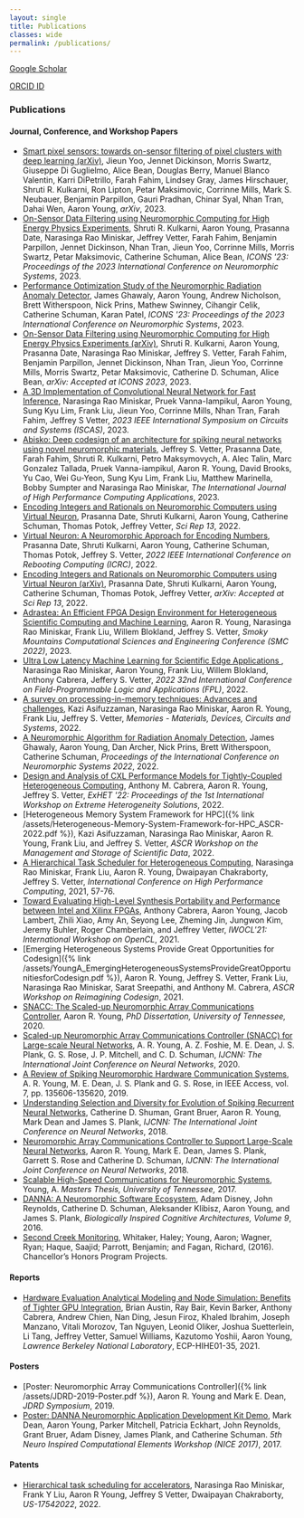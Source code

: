 ```yaml
---
layout: single
title: Publications
classes: wide
permalink: /publications/
---
```


<i class="fas fa-fw fa-graduation-cap"></i> [Google Scholar](https://scholar.google.com/citations?user=7_WjfTQAAAAJ&hl=en)

<i class="fab fa-orcid"></i> [ORCID ID](https://orcid.org/0000-0002-5448-4667)

### Publications

#### Journal, Conference, and Workshop Papers
* [Smart pixel sensors: towards on-sensor filtering of pixel clusters with deep learning (arXiv)](https://doi.org/10.48550/arXiv.2310.02474), Jieun Yoo, Jennet Dickinson, Morris Swartz, Giuseppe Di Guglielmo, Alice Bean, Douglas Berry, Manuel Blanco Valentin, Karri DiPetrillo, Farah Fahim, Lindsey Gray, James Hirschauer, Shruti R. Kulkarni, Ron Lipton, Petar Maksimovic, Corrinne Mills, Mark S. Neubauer, Benjamin Parpillon, Gauri Pradhan, Chinar Syal, Nhan Tran, Dahai Wen, Aaron Young, *arXiv*, 2023.
* [On-Sensor Data Filtering using Neuromorphic Computing for High Energy Physics Experiments](https://doi.org/10.1145/3589737.3605976), Shruti R. Kulkarni, Aaron Young, Prasanna Date, Narasinga Rao Miniskar, Jeffrey Vetter, Farah Fahim, Benjamin Parpillon, Jennet Dickinson, Nhan Tran, Jieun Yoo, Corrinne Mills, Morris Swartz, Petar Maksimovic, Catherine Schuman, Alice Bean, *ICONS '23: Proceedings of the 2023 International Conference on Neuromorphic Systems*, 2023.
* [Performance Optimization Study of the Neuromorphic Radiation Anomaly Detector](https://doi.org/10.1145/3589737.3605980), James Ghawaly, Aaron Young, Andrew Nicholson, Brett Witherspoon, Nick Prins, Mathew Swinney, Cihangir Celik, Catherine Schuman, Karan Patel, *ICONS '23: Proceedings of the 2023 International Conference on Neuromorphic Systems*, 2023.
* [On-Sensor Data Filtering using Neuromorphic Computing for High Energy Physics Experiments (arXiv)](https://arxiv.org/abs/2307.11242), Shruti R. Kulkarni, Aaron Young, Prasanna Date, Narasinga Rao Miniskar, Jeffrey S. Vetter, Farah Fahim, Benjamin Parpillon, Jennet Dickinson, Nhan Tran, Jieun Yoo, Corrinne Mills, Morris Swartz, Petar Maksimovic, Catherine D. Schuman, Alice Bean, *arXiv: Accepted at ICONS 2023*, 2023.
* [A 3D Implementation of Convolutional Neural Network for Fast Inference](https://doi.org/10.1109/ISCAS46773.2023.10181622), Narasinga Rao Miniskar, Pruek Vanna-Iampikul, Aaron Young, Sung Kyu Lim, Frank Liu, Jieun Yoo, Corrinne Mills, Nhan Tran, Farah Fahim, Jeffrey S Vetter, *2023 IEEE International Symposium on Circuits and Systems (ISCAS)*, 2023.
* [Abisko: Deep codesign of an architecture for spiking neural networks using novel neuromorphic materials](https://doi.org/10.1177/10943420231178537), Jeffrey S. Vetter, Prasanna Date, Farah Fahim, Shruti R. Kulkarni, Petro Maksymovych, A. Alec Talin, Marc Gonzalez Tallada, Pruek Vanna-iampikul, Aaron R. Young, David Brooks, Yu Cao, Wei Gu-Yeon, Sung Kyu Lim, Frank Liu, Matthew Marinella, Bobby Sumpter and Narasinga Rao Miniskar, *The International Journal of High Performance Computing Applications*, 2023.
* [Encoding Integers and Rationals on Neuromorphic Computers using Virtual Neuron](https://rdcu.be/dgSfT), Prasanna Date, Shruti Kulkarni, Aaron Young, Catherine Schuman, Thomas Potok, Jeffrey Vetter, *Sci Rep 13*, 2022.
* [Virtual Neuron: A Neuromorphic Approach for Encoding Numbers](https://ieeexplore.ieee.org/abstract/document/10062742), Prasanna Date, Shruti Kulkarni, Aaron Young, Catherine Schuman, Thomas Potok, Jeffrey S. Vetter, *2022 IEEE International Conference on Rebooting Computing (ICRC)*, 2022.
* [Encoding Integers and Rationals on Neuromorphic Computers using Virtual Neuron (arXiv)](https://arxiv.org/abs/2208.07468), Prasanna Date, Shruti Kulkarni, Aaron Young, Catherine Schuman, Thomas Potok, Jeffrey Vetter, *arXiv: Accepted at Sci Rep 13*, 2022.
* [Adrastea: An Efficient FPGA Design Environment for Heterogeneous Scientific Computing and Machine Learning](https://link.springer.com/chapter/10.1007/978-3-031-23606-8_14), Aaron R. Young, Narasinga Rao Miniskar, Frank Liu, Willem Blokland, Jeffrey S. Vetter, *Smoky Mountains Computational Sciences and Engineering Conference (SMC 2022)*, 2023.
* [Ultra Low Latency Machine Learning for Scientific Edge Applications ](https://ieeexplore.ieee.org/abstract/document/10035147), Narasinga Rao Miniskar, Aaron Young, Frank Liu, Willem Blokland, Anthony Cabrera, Jeffery S. Vetter, *2022 32nd International Conference on Field-Programmable Logic and Applications (FPL)*, 2022.
* [A survey on processing-in-memory techniques: Advances and challenges](https://www.sciencedirect.com/science/article/pii/S2773064622000160), Kazi Asifuzzaman, Narasinga Rao Miniskar, Aaron R. Young, Frank Liu, Jeffrey S. Vetter, *Memories - Materials, Devices, Circuits and Systems*, 2022.
* [A Neuromorphic Algorithm for Radiation Anomaly Detection](https://dl.acm.org/doi/10.1145/3546790.3546815), James Ghawaly, Aaron Young, Dan Archer, Nick Prins, Brett Witherspoon, Catherine Schuman, *Proceedings of the International Conference on Neuromorphic Systems 2022*, 2022.
* [Design and Analysis of CXL Performance Models for Tightly-Coupled Heterogeneous Computing](https://dl.acm.org/doi/abs/10.1145/3529336.3530817), Anthony M. Cabrera, Aaron R. Young, Jeffrey S. Vetter, *ExHET '22: Proceedings of the 1st International Workshop on Extreme Heterogeneity Solutions*, 2022.
* [Heterogeneous Memory System Framework for HPC]({% link /assets/Heterogeneous-Memory-System-Framework-for-HPC_ASCR-2022.pdf %}), Kazi Asifuzzaman, Narasinga Rao Miniskar, Aaron R. Young, Frank Liu, and Jeffrey S. Vetter, *ASCR Workshop on the Management and Storage of Scientific Data*, 2022.
* [A Hierarchical Task Scheduler for Heterogeneous Computing](https://link.springer.com/chapter/10.1007/978-3-030-78713-4_4), Narasinga Rao Miniskar, Frank Liu, Aaron R. Young, Dwaipayan Chakraborty, Jeffrey S. Vetter, *International Conference on High Performance Computing*, 2021, 57-76.
* [Toward Evaluating High-Level Synthesis Portability and Performance between Intel and Xilinx FPGAs](https://dl.acm.org/doi/10.1145/3456669.3456699), Anthony Cabrera, Aaron Young, Jacob Lambert, Zhili Xiao, Amy An, Seyong Lee, Zheming Jin, Jungwon Kim,  Jeremy Buhler, Roger Chamberlain, and Jeffrey Vetter, *IWOCL'21: International Workshop on OpenCL*, 2021.
* [Emerging Heterogeneous Systems Provide Great Opportunities for Codesign]({% link /assets/YoungA_EmergingHeterogeneousSystemsProvideGreatOpportunitiesforCodesign.pdf %}), Aaron R. Young, Jeffrey S. Vetter, Frank Liu, Narasinga Rao Miniskar, Sarat Sreepathi, and Anthony M. Cabrera, *ASCR Workshop on Reimagining Codesign*, 2021.
* [SNACC: The Scaled-up Neuromorphic Array Communications Controller](https://trace.tennessee.edu/utk_graddiss/5843/), Aaron R. Young, *PhD Dissertation, University of Tennessee,* 2020.
* [Scaled-up Neuromorphic Array Communications Controller (SNACC) for Large-scale Neural Networks](https://ieeexplore.ieee.org/abstract/document/9206920?casa_token=ZP6B9B6WKtUAAAAA:v_evlTUrGLfeT3N0M1GPCj9PkFLj_dYpLjdYM3SgdW9Sm4PqFfI-w41SSuzI5_fJH3LP2jgAVg), A. R. Young, A. Z. Foshie, M. E. Dean, J. S. Plank, G. S. Rose, J. P. Mitchell, and C. D. Schuman, *IJCNN: The International Joint Conference on Neural Networks*, 2020.
* [A Review of Spiking Neuromorphic Hardware Communication Systems](http://neuromorphic.eecs.utk.edu/publications/2019-09-29-a-review-of-spiking-neuromorphic-hardware-communication-systems/), A. R. Young, M. E. Dean, J. S. Plank and G. S. Rose, in IEEE Access, vol. 7, pp. 135606-135620, 2019.
* [Understanding Selection and Diversity for Evolution of Spiking Recurrent Neural Networks](http://neuromorphic.eecs.utk.edu/publications/2018-07-13-understanding-selecting-and-diversity-for-evolution-of-spiking-recurrent-neural-networks/), Catherine D. Shuman, Grant Bruer, Aaron R. Young, Mark Dean and James S. Plank, *IJCNN: The International Joint Conference on Neural Networks*, 2018.
* [Neuromorphic Array Communications Controller to Support Large-Scale Neural Networks](http://neuromorphic.eecs.utk.edu/publications/2018-07-08-neuromorphic-array-communications-controller-to-support-large-scale-neural-networks/), Aaron R. Young, Mark E. Dean, James S. Plank, Garrett S. Rose and Catherine D. Schuman, *IJCNN: The International Joint Conference on Neural Networks*, 2018.
* [Scalable High-Speed Communications for Neuromorphic Systems](http://trace.tennessee.edu/utk_gradthes/4916/), Young, A. *Masters Thesis, University of Tennessee,* 2017.
* [DANNA: A Neuromorphic Software Ecosystem](http://neuromorphic.eecs.utk.edu/publications/2016-07-16-danna-a-neuromorphic-software-ecosystem/), Adam Disney, John Reynolds, Catherine D. Schuman, Aleksander Klibisz, Aaron Young, and James S. Plank, *Biologically Inspired Cognitive Architectures, Volume 9*, 2016.
* [Second Creek Monitoring](https://trace.tennessee.edu/utk_chanhonoproj/1908/), Whitaker, Haley; Young, Aaron; Wagner, Ryan; Haque, Saajid; Parrott, Benjamin; and Fagan, Richard, (2016). Chancellor’s Honors Program Projects.

#### Reports
* [Hardware Evaluation Analytical Modeling and Node Simulation: Benefits of Tighter GPU Integration](https://escholarship.org/uc/item/8h57b16g), Brian Austin, Ray Bair, Kevin Barker, Anthony Cabrera, Andrew Chien, Nan Ding, Jesun Firoz, Khaled Ibrahim, Joseph Manzano, Vitali Morozov, Tan Nguyen, Leonid Oliker, Joshua Suetterlein, Li Tang, Jeffrey Vetter, Samuel Williams, Kazutomo Yoshii, Aaron Young, *Lawrence Berkeley National Laboratory*, ECP-HIHE01-35, 2021.

#### Posters
* [Poster: Neuromorphic Array Communications Controller]({% link /assets/JDRD-2019-Poster.pdf %}), Aaron R. Young and Mark E. Dean, *JDRD Symposium*, 2019.
* [Poster: DANNA Neuromorphic Application Development Kit Demo](http://neuromorphic.eecs.utk.edu/posters/2017-03-07-danna-neuromorphic-development-kit-demo/), Mark Dean, Aaron Young, Parker Mitchell, Patricia Eckhart, John Reynolds, Grant Bruer, Adam Disney, James Plank, and Catherine Schuman. *5th Neuro Inspired Computational Elements Workshop (NICE 2017)*, 2017.

#### Patents
- [Hierarchical task scheduling for accelerators](https://patents.google.com/patent/US20220188155A1/en), Narasinga Rao Miniskar, Frank Y Liu, Aaron R Young, Jeffrey S Vetter, Dwaipayan Chakraborty, *US-17542022*, 2022.
